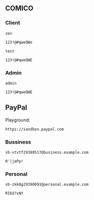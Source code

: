 ## COMICO

### Client

```
zen
```
```
123!@#qweQWe
```

```
test
```
```
123!@#qweQWE
```

### Admin

```
admin
```
```
123!@#qweQWE
```

## PayPal

Playground:
```
https://sandbox.paypal.com
```

### Bussiness

```
sb-vtvtf29389517@business.example.com
```
```
0'|jePp!
```

### Personal

```
sb-zkk0g29390091@personal.example.com
```
```
RI6d?xNY
```
